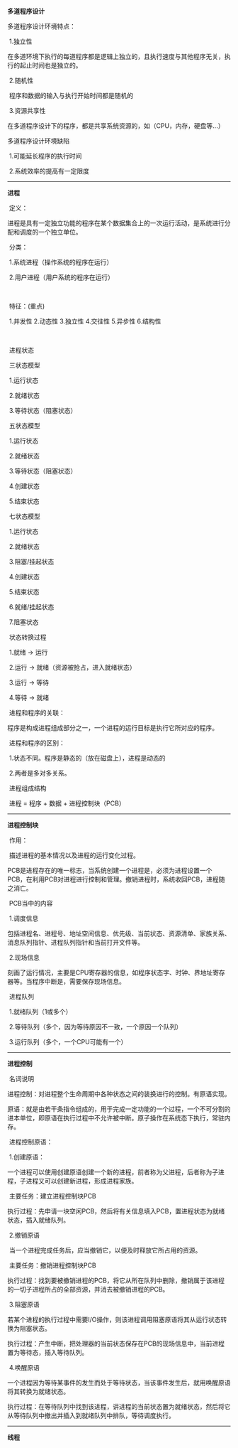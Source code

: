 **多道程序设计**



多道程序设计环境特点：

​		1.独立性

​				在多道环境下执行的每道程序都是逻辑上独立的，且执行速度与其他程序无关，执行的起止时间也是独立的。

​		2.随机性

​				程序和数据的输入与执行开始时间都是随机的

​		3.资源共享性

​				在多道程序设计下的程序，都是共享系统资源的，如（CPU，内存，硬盘等...）



多道程序设计环境缺陷

​		1.可能延长程序的执行时间

​		2.系统效率的提高有一定限度

-------

**进程**

​		定义：

​				进程是具有一定独立功能的程序在某个数据集合上的一次运行活动，是系统进行分配和调度的一个独立单位。



​		分类：

​			1.系统进程（操作系统的程序在运行）

​			2.用户进程（用户系统的程序在运行）

​		

​		特征：(重点)

​				1.并发性	2.动态性	3.独立性	4.交往性	5.异步性	6.结构性

​		

​		进程状态

​				三状态模型

​						1.运行状态

​						2.就绪状态

​						3.等待状态（阻塞状态）

​				五状态模型

​						1.运行状态

​						2.就绪状态

​						3.等待状态（阻塞状态）

​						4.创建状态

​						5.结束状态

​				七状态模型

​						1.运行状态

​						2.就绪状态

​						3.阻塞/挂起状态

​						4.创建状态

​						5.结束状态

​						6.就绪/挂起状态

​						7.阻塞状态						

​			状态转换过程

​				1.就绪 -> 运行

​				2.运行 -> 就绪（资源被抢占，进入就绪状态）

​				3.运行 -> 等待

​				4.等待 -> 就绪	



​		进程和程序的关联：

​				程序是构成进程组成部分之一，一个进程的运行目标是执行它所对应的程序。

​		进程和程序的区别：

​				1.状态不同。程序是静态的（放在磁盘上），进程是动态的

​				2.两者是多对多关系。

​		进程组成结构

​				进程 = 程序 + 数据 + 进程控制块（PCB）



-----

**进程控制块**

​		作用：

​				描述进程的基本情况以及进程的运行变化过程。

​				PCB是进程存在的唯一标志，当系统创建一个进程是，必须为进程设置一个PCB，在利用PCB对进程进行控制和管理。撤销进程时，系统收回PCB，进程随之消亡。

​		PCB当中的内容

​				1.调度信息

​						包括进程名、进程号、地址空间信息、优先级、当前状态、资源清单、家族关系、消息队列指针、进程队列指针和当前打开文件等。

​				2.现场信息

​						刻画了运行情况，主要是CPU寄存器的信息，如程序状态字、时钟、界地址寄存器等。当程序中断是，需要保存现场信息。



​		进程队列

​				1.就绪队列（1或多个）

​				2.等待队列（多个，因为等待原因不一致，一个原因一个队列）

​				3.运行队列（多个，一个CPU可能有一个）



----

**进程控制**

​		名词说明

​				进程控制：对进程整个生命周期中各种状态之间的装换进行的控制。有原语实现。

​				原语：就是由若干条指令组成的，用于完成一定功能的一个过程，一个不可分割的进本单位，即原语在执行过程中不允许被中断。原子操作在系统态下执行，常驻内存。

​		进程控制原语：

​				1.创建原语：

​						一个进程可以使用创建原语创建一个新的进程，前者称为父进程，后者称为子进程，子进程又可以创建新进程，形成进程家族。

​						主要任务：建立进程控制块PCB

​						执行过程：先申请一块空闲PCB，然后将有关信息填入PCB，置进程状态为就绪状态，插入就绪队列。

​				2.撤销原语

​						当一个进程完成任务后，应当撤销它，以便及时释放它所占用的资源。

​						主要任务：撤销进程控制块PCB

​						执行过程：找到要被撤销进程的PCB，将它从所在队列中删除，撤销属于该进程的一切子进程所占的全部资源，并消去被撤销进程的PCB。

​				3.阻塞原语

​						若某个进程的执行过程中需要I/O操作，则该进程调用阻塞原语将其从运行状态转换为阻塞状态。

​						执行过程：产生中断，把处理器的当前状态保存在PCB的现场信息中，当前进程置为等待态，插入等待队列。

​				4.唤醒原语

​						一个进程因为等待某事件的发生而处于等待状态，当该事件发生后，就用唤醒原语将其转换为就绪状态。

​						执行过程：在等待队列中找到该进程，讲进程的当前状态置为就绪状态，然后将它从等待队列中撤出并插入到就绪队列中排队，等待调度执行。

-----

**线程**

 